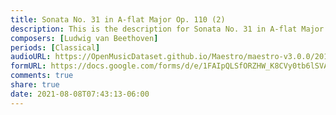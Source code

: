 ```yaml
---
title: Sonata No. 31 in A-flat Major Op. 110 (2)
description: This is the description for Sonata No. 31 in A-flat Major Op. 110 by Ludwig van Beethoven
composers: [Ludwig van Beethoven]
periods: [Classical]
audioURL: https://OpenMusicDataset.github.io/Maestro/maestro-v3.0.0/2018/MIDI-Unprocessed_Recital9-11_MID--AUDIO_10_R1_2018_wav--2.midi
formURL: https://docs.google.com/forms/d/e/1FAIpQLSfORZHW_K8CVy0tb6lSVADHdd5rWEXOFNv3rIdrD7U6G4Lqvw/viewform
comments: true
share: true
date: 2021-08-08T07:43:13-06:00
---
```

